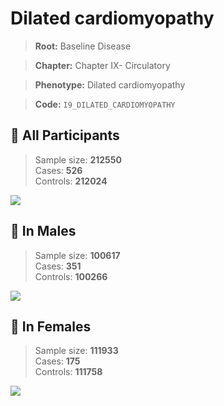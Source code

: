# Dilated cardiomyopathy

> **Root:** Baseline Disease  

> **Chapter:** Chapter IX- Circulatory  

> **Phenotype:** Dilated cardiomyopathy  

> **Code:** `I9_DILATED_CARDIOMYOPATHY`

## 🧪 All Participants  
> Sample size: **212550**  
> Cases: **526**  
> Controls: **212024**
<img src="/Disease/Figures/ALL/Incidence/I9_DILATED_CARDIOMYOPATHY.png"/>
<CsvTable src="/Disease/Data/ALL/Incidence/COX_I9_DILATED_CARDIOMYOPATHY.csv" label="🔍 View full results" />

## 👨 In Males  
> Sample size: **100617**  
> Cases: **351**  
> Controls: **100266**
<img src="/Disease/Figures/Male/Incidence/I9_DILATED_CARDIOMYOPATHY.png"/>
<CsvTable src="/Disease/Data/Male/Incidence/COX_I9_DILATED_CARDIOMYOPATHY.csv" label="🔍 View full results" />

## 👩 In Females  
> Sample size: **111933**  
> Cases: **175**  
> Controls: **111758**
<img src="/Disease/Figures/Female/Incidence/I9_DILATED_CARDIOMYOPATHY.png"/>
<CsvTable src="/Disease/Data/Female/Incidence/COX_I9_DILATED_CARDIOMYOPATHY.csv" label="🔍 View full results" />
